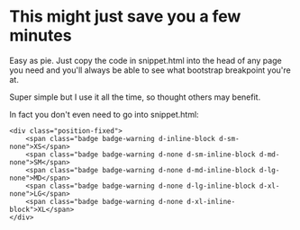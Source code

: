 # This might just save you a few minutes
Easy as pie. Just copy the code in snippet.html into the head of any page you need and you'll always be able to see what bootstrap breakpoint you're at.

Super simple but I use it all the time, so thought others may benefit.

In fact you don't even need to go into snippet.html:

```
<div class="position-fixed">
    <span class="badge badge-warning d-inline-block d-sm-none">XS</span>
    <span class="badge badge-warning d-none d-sm-inline-block d-md-none">SM</span>
    <span class="badge badge-warning d-none d-md-inline-block d-lg-none">MD</span>
    <span class="badge badge-warning d-none d-lg-inline-block d-xl-none">LG</span>
    <span class="badge badge-warning d-none d-xl-inline-block">XL</span>
</div>
```
